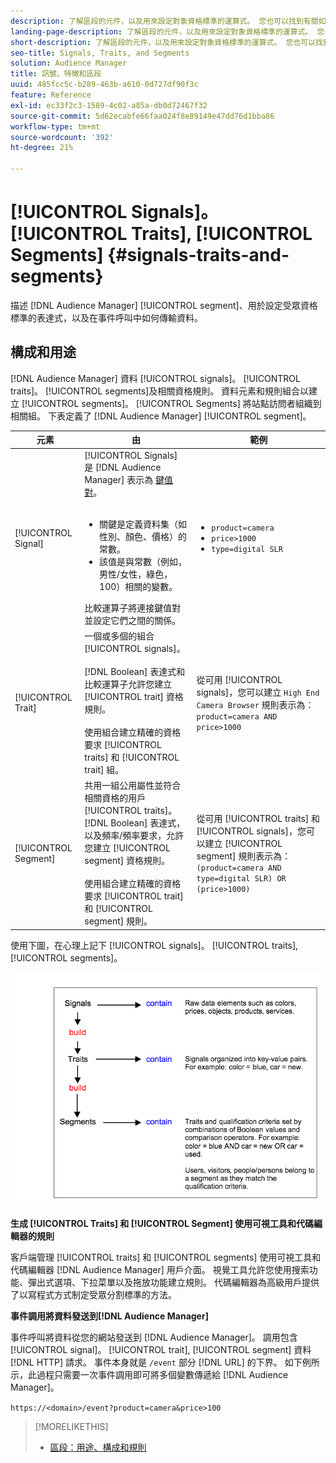 ```yaml
---
description: 了解區段的元件，以及用來設定對象資格標準的運算式。 您也可以找到有關如何傳輸資料的資訊。
landing-page-description: 了解區段的元件，以及用來設定對象資格標準的運算式。 您也可以找到有關如何傳輸資料的資訊。
short-description: 了解區段的元件，以及用來設定對象資格標準的運算式。 您也可以找到有關如何傳輸資料的資訊。
seo-title: Signals, Traits, and Segments
solution: Audience Manager
title: 訊號、特徵和區段
uuid: 485fcc5c-b289-463b-a610-0d727df90f3c
feature: Reference
exl-id: ec33f2c3-1589-4c02-a85a-db0d72467f32
source-git-commit: 5d62ecabfe66faa024f8e89149e47dd76d1bba86
workflow-type: tm+mt
source-wordcount: '392'
ht-degree: 21%

---
```


# [!UICONTROL Signals]。 [!UICONTROL Traits], [!UICONTROL Segments] {#signals-traits-and-segments}

描述 [!DNL Audience Manager] [!UICONTROL segment]、用於設定受眾資格標準的表達式，以及在事件呼叫中如何傳輸資料。

## 構成和用途

[!DNL Audience Manager] 資料 [!UICONTROL signals]。 [!UICONTROL traits]。 [!UICONTROL segments]及相關資格規則。 資料元素和規則組合以建立 [!UICONTROL segments]。 [!UICONTROL Segments] 將站點訪問者組織到相關組。 下表定義了 [!DNL Audience Manager] [!UICONTROL segment]。

| 元素 | 由 | 範例 |
|---|---|---|
| [!UICONTROL Signal] | [!UICONTROL Signals] 是 [!DNL Audience Manager] 表示為 [鍵值對](../reference/key-value-pairs-explained.md)。<br><br><ul><li>關鍵是定義資料集（如性別、顏色、價格）的常數。</li><li>該值是與常數（例如，男性/女性，綠色，100）相關的變數。</li></ul>比較運算子將連接鍵值對並設定它們之間的關係。 | <ul><li>`product=camera`</li><li>`price>1000`</li><li>`type=digital SLR`</li></ul> |
| [!UICONTROL Trait] | 一個或多個的組合 [!UICONTROL signals]。<br><br> [!DNL Boolean] 表達式和比較運算子允許您建立 [!UICONTROL trait] 資格規則。 <br><br>使用組合建立精確的資格要求 [!UICONTROL traits] 和 [!UICONTROL trait] 組。 | 從可用 [!UICONTROL signals]，您可以建立 `High End Camera Browser` 規則表示為： `product=camera AND price>1000` |
| [!UICONTROL Segment] | 共用一組公用屬性並符合相關資格的用戶 [!UICONTROL traits]。 [!DNL Boolean] 表達式，以及頻率/頻率要求，允許您建立 [!UICONTROL segment] 資格規則。<br><br> 使用組合建立精確的資格要求 [!UICONTROL trait] 和 [!UICONTROL segment] 規則。 | 從可用 [!UICONTROL traits] 和 [!UICONTROL signals]，您可以建立 [!UICONTROL segment] 規則表示為：`(product=camera AND type=digital SLR) OR (price>1000)` |

使用下圖，在心理上記下 [!UICONTROL signals]。 [!UICONTROL traits], [!UICONTROL segments]。

![](assets/signals-traits-segments.png)

**生成 [!UICONTROL Traits] 和 [!UICONTROL Segment] 使用可視工具和代碼編輯器的規則**

客戶端管理 [!UICONTROL traits] 和 [!UICONTROL segments] 使用可視工具和代碼編輯器 [!DNL Audience Manager] 用戶介面。 視覺工具允許您使用搜索功能、彈出式選項、下拉菜單以及拖放功能建立規則。 代碼編輯器為高級用戶提供了以寫程式方式制定受眾分割標準的方法。

**事件調用將資料發送到[!DNL Audience Manager]**

事件呼叫將資料從您的網站發送到 [!DNL Audience Manager]。 調用包含 [!UICONTROL signal]。 [!UICONTROL trait], [!UICONTROL segment] 資料 [!DNL HTTP] 請求。 事件本身就是 `/event` 部分 [!DNL URL] 的下界。 如下例所示，此過程只需要一次事件調用即可將多個變數傳遞給 [!DNL Audience Manager]。

`https://<domain>/event?product=camera&price>100`

>[!MORELIKETHIS]
>
>* [區段：用途、構成和規則](../features/segments/segments-purpose.md)


